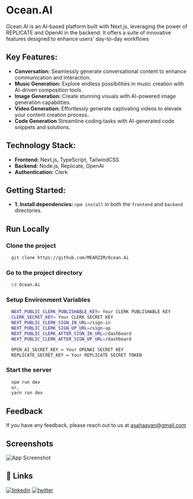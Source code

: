
# Ocean.AI

Ocean.AI is an AI-based platform built with Next.js, leveraging the power of REPLICATE and OpenAI in the backend. It offers a suite of innovative features designed to enhance users' day-to-day workflows


## Key Features:


- **Conversation:** Seamlessly generate conversational content to enhance communication and interaction.
- **Music Generation:** Explore endless possibilities in music creation with AI-driven composition tools.
- **Image Generation:** Create stunning visuals with AI-powered image generation capabilities.
- **Video Generation:** Effortlessly generate captivating videos to elevate your content creation process..
- **Code Generation** Streamline coding tasks with AI-generated code snippets and solutions.

## Technology Stack:

- **Frontend:** Next.js, TypeScript, TailwindCSS
- **Backend:** Node.js, Replicate, OpenAi
- **Authentication:** Clerk 



## Getting Started:

- **1. Install dependencies:** `npm install` in both the `frontend` and `backend` directories.
    
## Run Locally

### Clone the project

```bash
  git clone https://github.com/MEARZIM/Ocean.Ai
```

### Go to the project directory

```bash
  cd Ocean.Ai
```

### Setup Environment Variables

```bash
  NEXT_PUBLIC_CLERK_PUBLISHABLE_KEY= Your CLERK PUBLISHABLE KEY
  CLERK_SECRET_KEY= Your CLERK SECRET KEY
  NEXT_PUBLIC_CLERK_SIGN_IN_URL=/sign-in
  NEXT_PUBLIC_CLERK_SIGN_UP_URL=/sign-up
  NEXT_PUBLIC_CLERK_AFTER_SIGN_IN_URL=/dashboard
  NEXT_PUBLIC_CLERK_AFTER_SIGN_UP_URL=/dashboard

  OPEN_AI_SECRET_KEY = Your OPENAI SECRET KEY
  REPLICATE_SECRET_KEY = Your REPLICATE SECRET TOKEN
```

### Start the server

```bash
  npm run dev
  or,
  yarn run dev
```


## Feedback

If you have any feedback, please reach out to us at asahaayan@gmail.com


## Screenshots

![App Screenshot](https://via.placeholder.com/468x300?text=App+Screenshot+Here)


## 🔗 Links
[![linkedin](https://img.shields.io/badge/linkedin-0A66C2?style=for-the-badge&logo=linkedin&logoColor=white)](https://www.linkedin.com/)
[![twitter](https://img.shields.io/badge/twitter-1DA1F2?style=for-the-badge&logo=twitter&logoColor=white)](https://twitter.com/)

